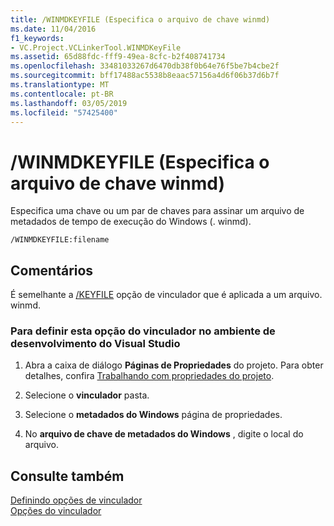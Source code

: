```yaml
---
title: /WINMDKEYFILE (Especifica o arquivo de chave winmd)
ms.date: 11/04/2016
f1_keywords:
- VC.Project.VCLinkerTool.WINMDKeyFile
ms.assetid: 65d88fdc-fff9-49ea-8cfc-b2f408741734
ms.openlocfilehash: 33481033267d6470db38f0b64e76f5be7b4cbe2f
ms.sourcegitcommit: bff17488ac5538b8eaac57156a4d6f06b37d6b7f
ms.translationtype: MT
ms.contentlocale: pt-BR
ms.lasthandoff: 03/05/2019
ms.locfileid: "57425400"
---
```

# <a name="winmdkeyfile-specify-winmd-key-file"></a>/WINMDKEYFILE (Especifica o arquivo de chave winmd)

Especifica uma chave ou um par de chaves para assinar um arquivo de metadados de tempo de execução do Windows (. winmd).

```
/WINMDKEYFILE:filename
```

## <a name="remarks"></a>Comentários

É semelhante a [/KEYFILE](../../build/reference/keyfile-specify-key-or-key-pair-to-sign-an-assembly.md) opção de vinculador que é aplicada a um arquivo. winmd.

### <a name="to-set-this-linker-option-in-the-visual-studio-development-environment"></a>Para definir esta opção do vinculador no ambiente de desenvolvimento do Visual Studio

1. Abra a caixa de diálogo **Páginas de Propriedades** do projeto. Para obter detalhes, confira [Trabalhando com propriedades do projeto](../../ide/working-with-project-properties.md).

1. Selecione o **vinculador** pasta.

1. Selecione o **metadados do Windows** página de propriedades.

1. No **arquivo de chave de metadados do Windows** , digite o local do arquivo.

## <a name="see-also"></a>Consulte também

[Definindo opções de vinculador](../../build/reference/setting-linker-options.md)<br/>
[Opções do vinculador](../../build/reference/linker-options.md)
